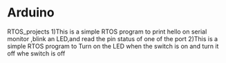 # Arduino
RTOS_projects
1)This is a simple RTOS program to print hello on serial monitor ,blink an LED,and read the pin status of one of the port
2)This is a simple RTOS program to Turn on the LED when the switch is on and turn it off whe switch is off
